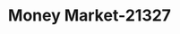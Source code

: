 ---
f_zip-code: 75110
f_state-code: TX
title: Money Market-21327
f_phone: 903-641-0200
f_city-only: Corsicana
f_address: 105 W 7th Ave Corsicana
f_location-unique-id: '21327'
slug: money-market-21327
updated-on: '2024-05-30T13:46:58.046Z'
created-on: '2024-05-30T13:36:59.803Z'
published-on: '2024-05-30T13:54:32.469Z'
f_city-state: cms/city/corsicana-tx.md
f_company: cms/company/money-market.md
f_state: cms/state/texas.md
layout: '[payday-loan].html'
tags: payday-loan
---